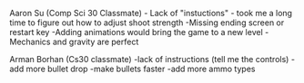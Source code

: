 Aaron Su (Comp Sci 30 Classmate)
    - Lack of "instuctions"
        - took me a long time to figure out how to adjust shoot strength
    -Missing ending screen or restart key
    -Adding animations would bring the game to a new level 
    -Mechanics and gravity are perfect

Arman Borhan (Cs30 classmate)
    -lack of instructions (tell me the controls)
    -add more bullet drop
    -make bullets faster
    -add more ammo types
